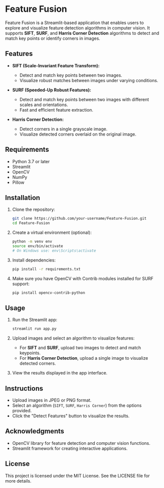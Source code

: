 # Feature Fusion

Feature Fusion is a Streamlit-based application that enables users to explore and visualize feature detection algorithms in computer vision. It supports **SIFT**, **SURF**, and **Harris Corner Detection** algorithms to detect and match key points or identify corners in images.

## Features
- **SIFT (Scale-Invariant Feature Transform):**
  - Detect and match key points between two images.
  - Visualize robust matches between images under varying conditions.
  
- **SURF (Speeded-Up Robust Features):**
  - Detect and match key points between two images with different scales and orientations.
  - Fast and efficient feature extraction.

- **Harris Corner Detection:**
  - Detect corners in a single grayscale image.
  - Visualize detected corners overlaid on the original image.

## Requirements
- Python 3.7 or later
- Streamlit
- OpenCV
- NumPy
- Pillow

## Installation
1. Clone the repository:
   ```bash
   git clone https://github.com/your-username/Feature-Fusion.git
   cd Feature-Fusion
   ```

2. Create a virtual environment (optional):
   ```bash
   python -m venv env
   source env/bin/activate 
   # On Windows use: env\Scripts\activate
   ```

3. Install dependencies:
   ```bash
   pip install -r requirements.txt
   ```

4. Make sure you have OpenCV with Contrib modules installed for SURF support:
   ```bash
   pip install opencv-contrib-python
   ```

## Usage
1. Run the Streamlit app:
   ```bash
   streamlit run app.py
   ```

2. Upload images and select an algorithm to visualize features:
   - For **SIFT** and **SURF**, upload two images to detect and match keypoints.
   - For **Harris Corner Detection**, upload a single image to visualize detected corners.

3. View the results displayed in the app interface.

## Instructions
- Upload images in JPEG or PNG format.
- Select an algorithm (`SIFT`, `SURF`, `Harris Corner`) from the options provided.
- Click the "Detect Features" button to visualize the results.

## Acknowledgments
- OpenCV library for feature detection and computer vision functions.
- Streamlit framework for creating interactive applications.

## License
This project is licensed under the MIT License. See the LICENSE file for more details.